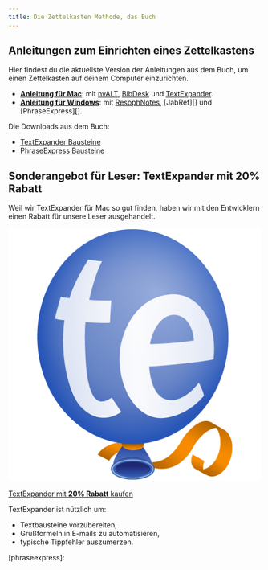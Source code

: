 ```yaml
---
title: Die Zettelkasten Methode, das Buch
---
```


<!--ct: TODO link auf store-->
<!--ct: TODO cover einbauen-->


## Anleitungen zum Einrichten eines Zettelkastens

Hier findest du die aktuellste Version der Anleitungen aus dem Buch, um einen Zettelkasten auf deinem Computer einzurichten.

* **[Anleitung für Mac][mac]**: mit [nvALT][], [BibDesk][] und [TextExpander][].
* **[Anleitung für Windows][pc]**: mit [ResophNotes][], [JabRef][] und [PhraseExpress][].

Die Downloads aus dem Buch:

* [TextExpander Bausteine](/book/de/einrichten-zettelkasten-mac/Zettelkasten.textexpander)
* [PhraseExpress Bausteine](/book/de/einrichten-zettelkasten-windows/Zettelkastenheader.pxp)


## Sonderangebot für Leser: TextExpander mit 20% Rabatt

Weil wir TextExpander für Mac so gut finden, haben wir mit den Entwicklern einen Rabatt für unsere Leser ausgehandelt.<img height="0" width="0" src="http://smile.7eer.net/i/176775/227880/2936" style="position:absolute;visibility:hidden;" border="0" />

<a href="http://smile.7eer.net/c/176775/227880/2936">
<img src="textexpander.png"><br />
<p>TextExpander mit <b>20% Rabatt</b> kaufen</p>
</a>

TextExpander ist nützlich um:

* Textbausteine vorzubereiten,
* Grußformeln in E-mails zu automatisieren,
* typische Tippfehler auszumerzen.


[mac]: /book/de/einrichten-zettelkasten-mac/
[pc]: /book/de/einrichten-zettelkasten-windows/

[nvalt]: http://brettterpstra.com/projects/nvalt/
[bibdesk]: http://bibdesk.sourceforge.net
[textexpander]: http://smile.7eer.net/c/176775/227880/2936
[resophnotes]:
[jabref]:
[phraseexpress]:
